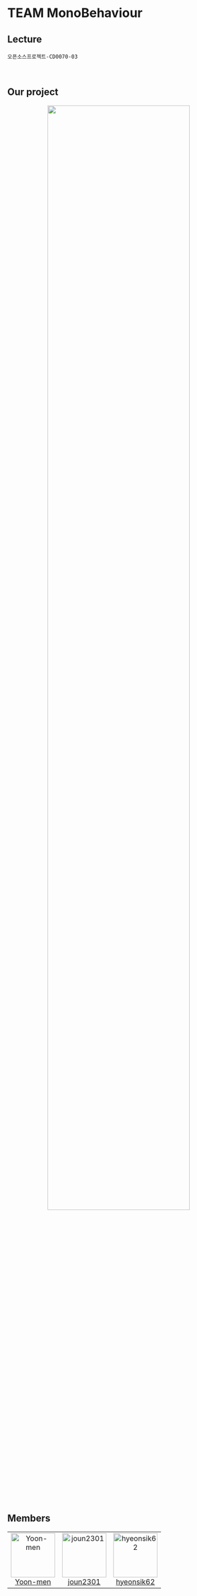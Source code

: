 # TEAM MonoBehaviour

## Lecture
`오픈소스프로젝트-CD0070-03`

<br>

## Our project
<a href="https://github.com/MonoBehaviour4OP/Fireboy-and-Watergirl-on-VR">
  <p align="center">
      <img src="https://github.com/user-attachments/assets/24c3017e-050a-45d5-bd35-20e14fb132f9" width="80%">
  </p>
</a>

<br>

## Members
<table>
  <td align="center">
    <a href="https://github.com/Yoon-men">
      <img src="https://avatars.githubusercontent.com/Yoon-men" alt="Yoon-men" width="100px;"><br>
      Yoon-men
    </a>
  </td>
  <td align="center">
    <a href="https://github.com/joun2301">
      <img src="https://avatars.githubusercontent.com/joun2301" alt="joun2301" width="100px;"><br>
      joun2301
    </a>
  </td>
  <td align="center">
    <a href="https://github.com/hyeonsik62">
      <img src="https://avatars.githubusercontent.com/hyeonsik62" alt="hyeonsik62" width="100px;"><br>
      hyeonsik62
    </a>
  </td>
</table>
